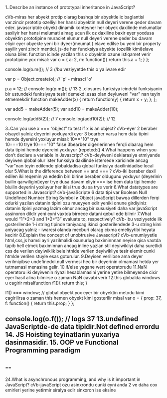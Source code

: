 1..Describe an instance of prototypal inheritance in JavaScript?

cVb-miras her abyekt protip olarag bashqa bir abyektle ic baglantisi var.zincir prototip ozelliyi her hansi abyektin 
null deyeri verene qeder davam eder.
javascriptde obyekt dinamik konteyner her obyek daxilinde melumatlar saxliyir her hansi melumati almag ucun 
ilk oz daxiline baxir eyer yoxdusa obyektin prototipine muraciet elunur
null deyeri verene qeder bu davam eliyir
eyer obyekte yeni bir dyeer(meumat ) elave edilse bu yeni bir property sayilir yeni zincir mentiqi.
js-de her funcksiya abyekte (ozellik kimi)elave oluna biler. function icinde yazilan this o obyektin ozune istiqamet verir
prototipine yox
misal:
var o = {
  a: 2,
  m: function(){
    return this.a + 1;
  }
};

console.log(o.m()); // 3
//bu veziyyetde this o ya iware edir

var p = Object.create(o);
// 'p' - mirasci 'o'

p.a = 12; // 
console.log(p.m()); // 13
2..closures funksiya icindeki funksiyanin bir ustundeki funksiyaya tesiri demekdi.esas olan deyiuweni "var" nan teyin etmemekdir
function makeAdder(x) {
  return function(y) {
    return x + y;
  };
};

var add5 = makeAdder(5);
var add10 = makeAdder(10);

console.log(add5(2));  // 7
console.log(add10(2)); // 12

3..Can you use x === “object” to test if x is an object?
cVb-eyer 2 beraber olsaydi yalniz deyerini yoxluyardi eyer 3 bearber varsa hem data tipini hemde dyereini yoxluyur 
misal:
10=="10" trye  
10===10 trye
10==="10" false 
3bearber digerlerinnen ferqli olaarag hem data tipini hemde dyereini yoxluyur (repeted:()
4.What happens when you don’t declare a variable in Javascript?
cVb-deyiweni deklarasiya etmiyande deyiwen qlobal olur ister funksiya daxilinde istersede xaricinde 
ancag "var"nan teyin edilende qlobaldadisa qlobal funksiya daxilinidadise local olur 
5.What is the difference between == and === ?
cVb-iki beraber daxil edilen iki reqemin ya ededin biri birine beraber oldugunu yoxluyur (deyerinin builin qarwiligini)eyer trye dusa davam eliyir 
=== ise hem data tipi hemde bluilin deyerini yoxluyur her ikisi true du sa trye verir 
6.What datatypes are supported in Javascript?
cVb-javaScripte 6 data tipi var 
Boolean 
Null
Undefined 
Number 
String 
Symbol 
и Object
javaScript bawqa dillerden ferqi odurki yazilan datanin tipini ozu mueyyen edir yeniki onune girdiyiniz datanin tipini yazmag lazim olmur ancag bir xususiyeti daha var javaScript assinxron dildir yeni eyni vaxtda birnece datani qebul ede bilmir
7.What would “1”+2+3 and 1+2+“3” evaluate to, respectively?
cVb- bu veziyyetde ilk gosterilende 1-i string tipinde taniyacag ikinci gosterilendede 3-u string kimi aniyacag
yalniz - iwaresi olanda mecburi olarag cixma emeliyytibi heyata kecirir
8.Explain the concept of unobtrusive Javascript?
cVb-umumiyyetle html,css,js hamsi ayri yazilmalidi oxunurlug baximinnnan neyise qisa vaxtda tapib hell etmek baximinnan ancag inline yazlan stil deyiwikliyi daha suretlidi css de verilen deyiwiklik bele htnlde verilen deyiwikliye tesir elemir cunki htmlde verilen stuyle esas goturulur.
9.Deyisen verilibse ama deyer verilmiyibse undefineddi.null vermesi hec bir deyerinin olmamasi hetda yer tutmamasi menasina gelir. 
10.if/else yegane wert operatorudu
11.NaN operatoru iki deyiwenin riyazi hesablamasini yerine yetire bilmeyende cixir eyer hasil alina bilmirse o zaman NaN cavabi verir
12.this globalda windows u cagirir misalfunction f1(){
  return this;
}

f1() === window; // global obyekt
yox eyer bir obyektin metodu kimi cagirilirsa o zaman  this hemen obyekt kimi gosterilir misal
var o = {
  prop: 37,
  f: function() {
    return this.prop;
  }
};

console.log(o.f()); // logs 37
13.undefined JavaScriptde-de  data tipidir.Not defined errordu
14.	JS Hoisting teyinatlarin yuxariya dasinmasidir.
15.	OOP ve Functional Programming paradigm
--
--
--
24.What is asynchronous programming, and why is it important in JavaScript?
cVb-javaScript ozu asinxrondu cunki eyni anda 2 ve daha cox emirleri yerine yetirmir siralya edir sinxxron ise eksine
